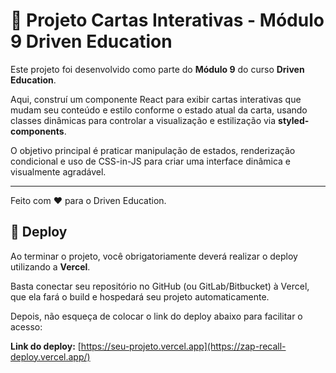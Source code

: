 # 🎴 Projeto Cartas Interativas - Módulo 9 Driven Education

Este projeto foi desenvolvido como parte do **Módulo 9** do curso **Driven Education**.

Aqui, construí um componente React para exibir cartas interativas que mudam seu conteúdo e estilo conforme o estado atual da carta, usando classes dinâmicas para controlar a visualização e estilização via **styled-components**.

O objetivo principal é praticar manipulação de estados, renderização condicional e uso de CSS-in-JS para criar uma interface dinâmica e visualmente agradável.

---

Feito com ❤️ para o Driven Education.

## 🚀 Deploy

Ao terminar o projeto, você obrigatoriamente deverá realizar o deploy utilizando a **Vercel**.

Basta conectar seu repositório no GitHub (ou GitLab/Bitbucket) à Vercel, que ela fará o build e hospedará seu projeto automaticamente.

Depois, não esqueça de colocar o link do deploy abaixo para facilitar o acesso:

**Link do deploy:** [https://seu-projeto.vercel.app](https://zap-recall-deploy.vercel.app/)
